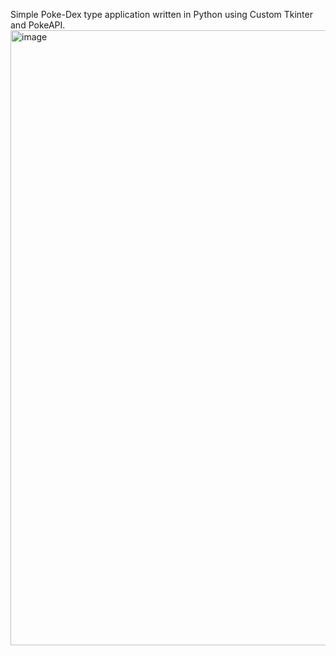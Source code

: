 Simple Poke-Dex type application written in Python using Custom Tkinter and PokeAPI.
<img width="1807" height="984" alt="image" src="https://github.com/user-attachments/assets/187123fe-b983-4bff-b4e3-cbfcaa22f359" />
